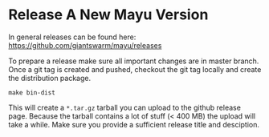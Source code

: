 # Release A New Mayu Version

In general releases can be found here: https://github.com/giantswarm/mayu/releases

To prepare a release make sure all important changes are in master branch. Once
a git tag is created and pushed, checkout the git tag locally and create the
distribution package.

```
make bin-dist
```

This will create a `*.tar.gz` tarball you can upload to the github release
page. Because the tarball contains a lot of stuff (< 400 MB) the upload will
take a while. Make sure you provide a sufficient release title and desciption.

